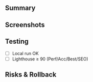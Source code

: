 
## Summary

## Screenshots

## Testing
- [ ] Local run OK
- [ ] Lighthouse ≥ 90 (Perf/Acc/Best/SEO)

## Risks & Rollback
